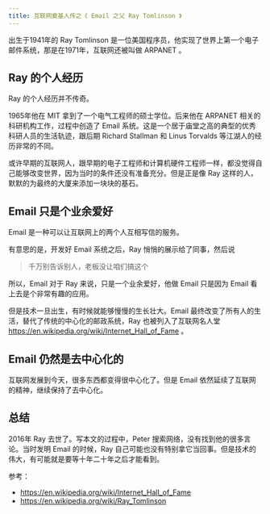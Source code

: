 ```yaml
---
title: 互联网奠基人传之《 Email 之父 Ray Tomlinson 》
---
```


出生于1941年的 Ray Tomlinson 是一位美国程序员，他实现了世界上第一个电子邮件系统，那是在1971年，互联网还被叫做 ARPANET 。

## Ray 的个人经历

Ray 的个人经历并不传奇。

1965年他在 MIT 拿到了一个电气工程师的硕士学位。后来他在 ARPANET 相关的科研机构工作，过程中创造了 Email 系统。这是一个居于庙堂之高的典型的优秀科研人员的生活轨迹，跟后期 Richard Stallman 和 Linus Torvalds 等江湖人的经历非常的不同。

或许早期的互联网人，跟早期的电子工程师和计算机硬件工程师一样，都没觉得自己能够改变世界，因为当时的条件还没有准备充分。但是正是像 Ray 这样的人，默默的为最终的大厦来添加一块块的基石。

## Email 只是个业余爱好

Email 是一种可以让互联网上的两个人互相写信的服务。

有意思的是，开发好 Email 系统之后，Ray 悄悄的展示给了同事，然后说

> 千万别告诉别人，老板没让咱们搞这个

所以，Email 对于 Ray 来说，只是一个业余爱好，他做 Email 只是因为 Email 看上去是个非常有趣的应用。

但是技术一旦出生，有时候就能够慢慢的生长壮大。Email 最终改变了所有人的生活，替代了传统的中心化的邮政系统，Ray 也被列入了互联网名人堂 https://en.wikipedia.org/wiki/Internet_Hall_of_Fame 。

## Email 仍然是去中心化的

互联网发展到今天，很多东西都变得很中心化了。但是 Email 依然延续了互联网的精神，继续保持了去中心化。

## 总结

2016年 Ray 去世了。写本文的过程中，Peter 搜索网络，没有找到他的很多言论。当时发明 Email 的时候，Ray 自己可能也没有特别拿它当回事。但是技术的伟大，有可能就是要等十年二十年之后才能看到。

参考：

- https://en.wikipedia.org/wiki/Internet_Hall_of_Fame
- https://en.wikipedia.org/wiki/Ray_Tomlinson
